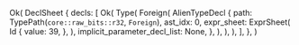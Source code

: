 Ok(
    DeclSheet {
        decls: [
            Ok(
                Type(
                    Foreign(
                        AlienTypeDecl {
                            path: TypePath(`core::raw_bits::r32`, `Foreign`),
                            ast_idx: 0,
                            expr_sheet: ExprSheet(
                                Id {
                                    value: 39,
                                },
                            ),
                            implicit_parameter_decl_list: None,
                        },
                    ),
                ),
            ),
        ],
    },
)